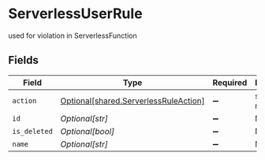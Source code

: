 # ServerlessUserRule

used for violation in ServerlessFunction


## Fields

| Field                                                                                | Type                                                                                 | Required                                                                             | Description                                                                          |
| ------------------------------------------------------------------------------------ | ------------------------------------------------------------------------------------ | ------------------------------------------------------------------------------------ | ------------------------------------------------------------------------------------ |
| `action`                                                                             | [Optional[shared.ServerlessRuleAction]](../../models/shared/serverlessruleaction.md) | :heavy_minus_sign:                                                                   | serverless rule action                                                               |
| `id`                                                                                 | *Optional[str]*                                                                      | :heavy_minus_sign:                                                                   | N/A                                                                                  |
| `is_deleted`                                                                         | *Optional[bool]*                                                                     | :heavy_minus_sign:                                                                   | N/A                                                                                  |
| `name`                                                                               | *Optional[str]*                                                                      | :heavy_minus_sign:                                                                   | N/A                                                                                  |